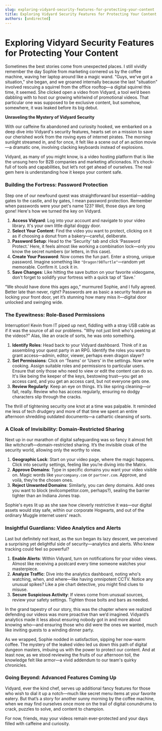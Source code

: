 ```yaml
---
slug: exploring-vidyard-security-features-for-protecting-your-content
title: Exploring Vidyard Security Features for Protecting Your Content
authors: [undirected]
---
```



# Exploring Vidyard Security Features for Protecting Your Content

Sometimes the best stories come from unexpected places. I still vividly remember the day Sophie from marketing cornered us by the coffee machine, waving her laptop around like a magic wand. "Guys, we've got a situation," she began, and we groaned internally because the last "situation" involved rescuing a squirrel from the office rooftop—a digital squirrel this time, it seemed. She clicked open a video from Vidyard, a tool we’d been dabbling with to host our growing whirlwind of promotional videos. That particular one was supposed to be exclusive content, but somehow, somewhere, it was leaked before its big debut. 

**Unraveling the Mystery of Vidyard Security**

With our caffeine fix abandoned and curiosity hooked, we embarked on a deep dive into Vidyard's security features, hearts set on a mission to save our cherished work from the roving eyes of internet pirates. The morning sunlight streamed in, and for once, it felt like a scene out of an action movie—a dramatic one, involving clacking keyboards instead of explosions.

Vidyard, as many of you might know, is a video hosting platform that is like the unsung hero for B2B companies and marketing aficionados. It’s chock-full of tools and capabilities, but let’s not get ahead of ourselves. The real gem here is understanding how it keeps your content safe.

### Building the Fortress: Password Protection

Step one of our newfound quest was straightforward but essential—adding gates to the castle, and by gates, I mean password protection. Remember when passwords were your pet's name 123? Well, those days are long gone! Here's how we turned the key on Vidyard.

1. **Access Vidyard**: Log into your account and navigate to your video library. It's your own little digital doggy door.
2. **Select Your Content**: Find the video you want to protect, clicking on it as if choosing a donut from a bakery—careful, deliberate.
3. **Password Setup**: Head to the 'Security' tab and click ‘Password Protect.’ Here, it feels almost like working a combination lock—only you know the secret numbers (or letters, in this case).
4. **Create Your Password**: Now comes the fun part. Enter a strong, unique password. Imagine something like `"Dragon!98Turtle"`—random yet memorable. Confirm it. Lock it in.
5. **Save Changes**: Like hitting the save button on your favorite videogame, don't forget to solidify your fortress with a quick tap of ‘Save.’

“We should have done this ages ago,” murmured Sophie, and I fully agreed. Better late than never, right? Passwords are as basic a security feature as locking your front door, yet it’s stunning how many miss it—digital door unlocked and swinging wide.

### The Eyewitness: Role-Based Permissions

Interruption! Kevin from IT piped up next, fiddling with a stray USB cable as if it was the source of all our problems. "Why not just limit who's peeking at the videos?" Alas, like an oracle of sorts, he was onto something.

1. **Identify Roles**: Head back to your Vidyard dashboard. Think of it as assembling your quest party in an RPG. Identify the roles you want to grant access—admin, editor, viewer, perhaps even dragon slayer?
2. **Set Permissions**: Click on ‘Teams’ or ‘Users’ in the settings. Now we’re cooking. Assign suitable roles and permissions to particular users. Ensure that only those who need to view or edit the content can do so. It's like being the keeper of the keys, bestowing trust—you get an access card, and you get an access card, but not everyone gets one.
3. **Review Regularly**: Keep an eye on things. It’s like spring cleaning—or fall, really. Review who has access regularly, ensuring no dodgy characters slip through the cracks.

The thrill of tightening security one knot at a time was palpable. It reminded me less of tech drudgery and more of that time we spent an entire afternoon shredding outdated documents—a cathartic cleansing of sorts.

### A Cloak of Invisibility: Domain-Restricted Sharing

Next up in our marathon of digital safeguarding was so fancy it almost felt like witchcraft—domain-restricted sharing. It’s the invisible cloak of the security world, allowing only the worthy to view.

1. **Geographic Lock**: Start on your video page, where the magic happens. Click into security settings, feeling like you’re diving into the Matrix.
2. **Approve Domains**: Type in specific domains you want your video visible on. Magic words like `yourcompany.com` or `partner.com`. Approve, and voilà, they’re the chosen ones.
3. **Reject Unwanted Domains**: Similarly, you can deny domains. Add ones you want to block (evilcompetitor.com, perhaps?), sealing the barrier tighter than an Indiana Jones trap.

Sophie's eyes lit up as she saw how cleverly restrictive it was—our digital assets would stay safe, within our corporate Hogwarts, and out of the ordinary Muggle internet users' reach.

### Insightful Guardians: Video Analytics and Alerts

Last but definitely not least, as the sun began its lazy descent, we perceived a surprising yet delightful side of security—analytics and alerts. Who knew tracking could feel so powerful?

1. **Enable Alerts**: Within Vidyard, turn on notifications for your video views. Almost like receiving a postcard every time someone watches your masterpiece.
2. **Analyze Traffic**: Dive into the analytics dashboard, noting who's watching, when, and where—like having omnipotent CCTV. Notice any unusual spikes? Like a pie chart detective, you might find clues to misuse.
3. **Secure Suspicious Activity**: If views come from unusual sources, review your safety settings. Tighten those bolts and bars as needed.

In the grand tapestry of our story, this was the chapter where we realized defending our videos was more proactive than we’d imagined. Vidyard’s analytics made it less about ensuring nobody got in and more about knowing who—and ensuring those who did were the ones we wanted, much like inviting guests to a winding dinner party.

As we wrapped, Sophie nodded in satisfaction, sipping her now-warm coffee. The mystery of the leaked video led us down this path of digital dungeon masters, imbuing us with the power to protect our content. And at least now, as we stood reviewing the fruits of our afternoon toil, the knowledge felt like armor—a vivid addendum to our team's quirky chronicles.

### Going Beyond: Advanced Features Coming Up

Vidyard, ever the kind chef, serves up additional fancy features for those who wish to dial it up a notch—much like secret menu items at your favorite eatery. But that’s a story for another sunny morning by the coffee machine, when we may find ourselves once more on the trail of digital conundrums to crack, puzzles to solve, and content to champion.

For now, friends, may your videos remain ever-protected and your days filled with caffeine and curiosity.
